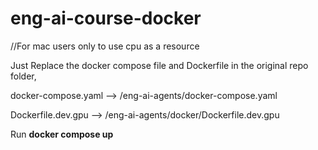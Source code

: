 # eng-ai-course-docker

//For mac users only to use cpu as a resource

Just Replace the docker compose file and Dockerfile in the original repo folder,

docker-compose.yaml --> /eng-ai-agents/docker-compose.yaml

Dockerfile.dev.gpu --> /eng-ai-agents/docker/Dockerfile.dev.gpu

Run **docker compose up** 
